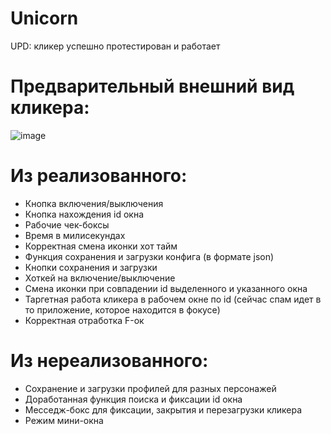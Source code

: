 # Unicorn

UPD: кликер успешно протестирован и работает


# Предварительный внешний вид кликера:
![image](https://github.com/Kobatoha/Unicorn/assets/126861307/e85453cf-bc5a-40f3-81b3-0f3c7accbe8b)


# Из реализованного:
- Кнопка включения/выключения
- Кнопка нахождения id окна
- Рабочие чек-боксы
- Время в милисекундах
- Корректная смена иконки хот тайм
- Функция сохранения и загрузки конфига (в формате json)
- Кнопки сохранения и загрузки
- Хоткей на включение/выключение
- Смена иконки при совпадении id выделенного и указанного окна
- Таргетная работа кликера в рабочем окне по id (сейчас спам идет в то приложение, которое находится в фокусе)
- Корректная отработка F-ок

# Из нереализованного:
- Сохранение и загрузки профилей для разных персонажей
- Доработанная функция поиска и фиксации id окна
- Месседж-бокс для фиксации, закрытия и перезагрузки кликера
- Режим мини-окна
